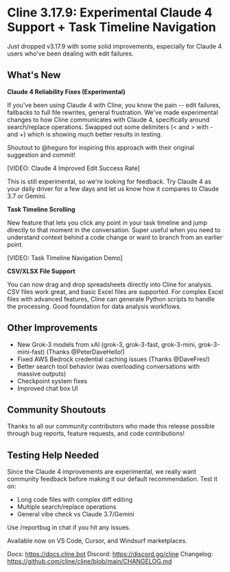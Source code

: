 # Cline 3.17.9: Experimental Claude 4 Support + Task Timeline Navigation

Just dropped v3.17.9 with some solid improvements, especially for Claude 4 users who've been dealing with edit failures.

## What's New

**Claude 4 Reliability Fixes (Experimental)**

If you've been using Claude 4 with Cline, you know the pain -- edit failures, fallbacks to full file rewrites, general frustration. We've made experimental changes to how Cline communicates with Claude 4, specifically around search/replace operations. Swapped out some delimiters (< and > with - and +) which is showing much better results in testing.

Shoutout to @heguro for inspiring this approach with their original suggestion and commit!

[VIDEO: Claude 4 Improved Edit Success Rate]

This is still experimental, so we're looking for feedback. Try Claude 4 as your daily driver for a few days and let us know how it compares to Claude 3.7 or Gemini.

**Task Timeline Scrolling**

New feature that lets you click any point in your task timeline and jump directly to that moment in the conversation. Super useful when you need to understand context behind a code change or want to branch from an earlier point.

[VIDEO: Task Timeline Navigation Demo]

**CSV/XLSX File Support**

You can now drag and drop spreadsheets directly into Cline for analysis. CSV files work great, and basic Excel files are supported. For complex Excel files with advanced features, Cline can generate Python scripts to handle the processing. Good foundation for data analysis workflows.

## Other Improvements

- New Grok-3 models from xAI (grok-3, grok-3-fast, grok-3-mini, grok-3-mini-fast) (Thanks @PeterDaveHello!)
- Fixed AWS Bedrock credential caching issues (Thanks @DaveFres!)
- Better search tool behavior (was overloading conversations with massive outputs)
- Checkpoint system fixes
- Improved chat box UI

## Community Shoutouts

Thanks to all our community contributors who made this release possible through bug reports, feature requests, and code contributions!

## Testing Help Needed

Since the Claude 4 improvements are experimental, we really want community feedback before making it our default recommendation. Test it on:

- Long code files with complex diff editing
- Multiple search/replace operations  
- General vibe check vs Claude 3.7/Gemini

Use /reportbug in chat if you hit any issues.

Available now on VS Code, Cursor, and Windsurf marketplaces.

Docs: https://docs.cline.bot
Discord: https://discord.gg/cline
Changelog: https://github.com/cline/cline/blob/main/CHANGELOG.md
